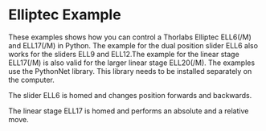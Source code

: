 # Elliptec Example

These examples shows how you can control a Thorlabs Elliptec ELL6(/M) and ELL17(/M) in Python. The example for the dual position slider ELL6 also works for the sliders ELL9 and ELL12.The example for the linear stage ELL17(/M) is also valid for the larger linear stage ELL20(/M). The examples use the PythonNet library. This library needs to be installed separately on the computer.

The slider ELL6 is homed and changes position forwards and backwards.

The linear stage ELL17 is homed and performs an absolute and a relative move.
